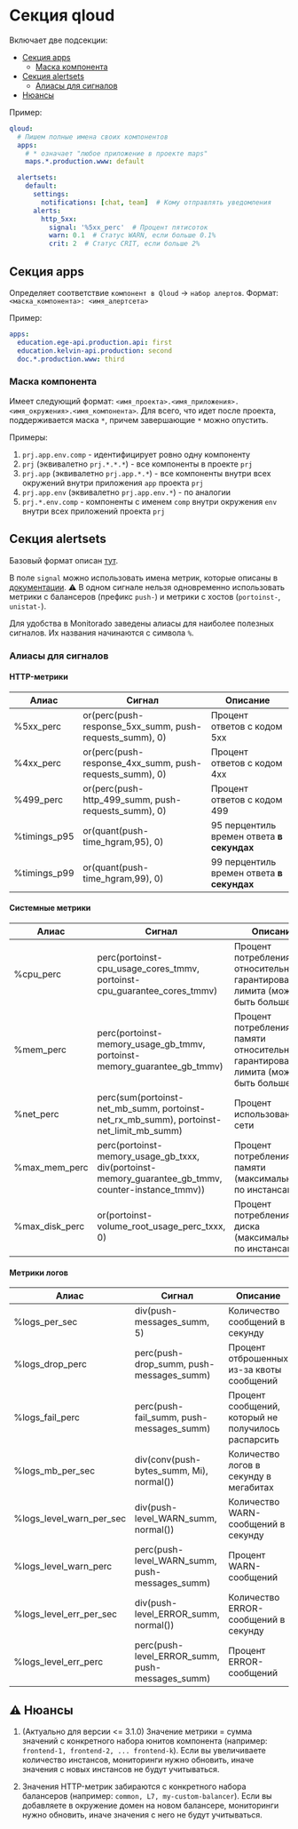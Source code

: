 # Секция qloud

Включает две подсекции:

- [Секция apps](#секция-apps)
    - [Маска компонента](#маска-компонента)
- [Секция alertsets](#секция-alertsets)
    - [Алиасы для сигналов](#алиасы-для-сигналов)
- [Нюансы](#нюансы)

Пример:
```yaml
qloud:
  # Пишем полные имена своих компонентов
  apps:
    # * означает "любое приложение в проекте maps"
    maps.*.production.www: default

  alertsets:
    default:
      settings:
        notifications: [chat, team]  # Кому отправлять уведомления
      alerts:
        http_5xx:
          signal: '%5xx_perc'  # Процент пятисоток
          warn: 0.1  # Статус WARN, если больше 0.1%
          crit: 2  # Статус CRIT, если больше 2%
```

## Секция apps

Определяет соответствие `компонент в Qloud` -> `набор алертов`.
Формат: `<маска_компонента>: <имя_алертсета>`

Пример:
```yaml
apps:
  education.ege-api.production.api: first
  education.kelvin-api.production: second
  doc.*.production.www: third
```

### Маска компонента

Имеет следующий формат: `<имя_проекта>.<имя_приложения>.<имя_окружения>.<имя_компонента>`.
Для всего, что идет после проекта, поддерживается маска `*`, причем завершающие `*` можно опустить.

Примеры:
1. `prj.app.env.comp` - идентифицирует ровно одну компоненту
1. `prj` (эквивалетно `prj.*.*.*`) - все компоненты в проекте `prj`
1. `prj.app` (эквивалетно `prj.app.*.*`) - все компоненты внутри всех окружений внутри приложения `app` проекта `prj`
1. `prj.app.env` (эквивалетно `prj.app.env.*`) - по аналогии
1. `prj.*.env.comp` - компоненты с именем `comp` внутри окружения `env` внутри всех приложений проекта `prj`

## Секция alertsets

Базовый формат описан [тут](./common.md#Секция-alertsets).

В поле `signal` можно использовать имена метрик, которые описаны в [документации](https://doc.qloud.yandex-team.ru/doc/dashboards#metrics).
:warning: В одном сигнале нельзя одновременно использовать метрики с балансеров (префикс `push-`) и метрики с хостов (`portoinst-`, `unistat-`).

Для удобства в Monitorado заведены алиасы для наиболее полезных сигналов.
Их названия начинаются с символа `%`.

### Алиасы для сигналов

#### HTTP-метрики

Алиас | Сигнал | Описание
--------|--------|---------
%5xx_perc | or(perc(push-response_5xx_summ, push-requests_summ), 0) | Процент ответов с кодом 5xx
%4xx_perc | or(perc(push-response_4xx_summ, push-requests_summ), 0) | Процент ответов с кодом 4xx
%499_perc | or(perc(push-http_499_summ, push-requests_summ), 0) | Процент ответов с кодом 499
%timings_p95 | or(quant(push-time_hgram,95), 0) | 95 перцентиль времен ответа __в секундах__
%timings_p99 | or(quant(push-time_hgram,99), 0) | 99 перцентиль времен ответа __в секундах__

#### Системные метрики

Алиас | Сигнал | Описание
--------|--------|---------
%cpu_perc | perc(portoinst-cpu_usage_cores_tmmv, portoinst-cpu_guarantee_cores_tmmv) | Процент потребления CPU относительно гарантированного лимита (может быть больше 100)
%mem_perc | perc(portoinst-memory_usage_gb_tmmv, portoinst-memory_guarantee_gb_tmmv) | Процент потребления памяти относительно гарантированного лимита (может быть больше 100)
%net_perc | perc(sum(portoinst-net_mb_summ, portoinst-net_rx_mb_summ), portoinst-net_limit_mb_summ) | Процент использования сети
%max_mem_perc | perc(portoinst-memory_usage_gb_txxx, div(portoinst-memory_guarantee_gb_tmmv, counter-instance_tmmv)) | Процент потребления памяти (максимальный по инстансам)
%max_disk_perc | or(portoinst-volume_root_usage_perc_txxx, 0) | Процент потребления диска (максимальный по инстансам)

#### Метрики логов

Алиас | Сигнал | Описание
--------|--------|---------
%logs_per_sec | div(push-messages_summ, 5) | Количество сообщений в секунду
%logs_drop_perc | perc(push-drop_summ, push-messages_summ) | Процент отброшенных из-за квоты сообщений
%logs_fail_perc | perc(push-fail_summ, push-messages_summ) | Процент сообщений, который не получилось распарсить 
%logs_mb_per_sec | div(conv(push-bytes_summ, Mi), normal()) | Количество логов в секунду в мегабитах
%logs_level_warn_per_sec | div(push-level_WARN_summ, normal()) | Количество WARN-сообщений в секунду
%logs_level_warn_perc | perc(push-level_WARN_summ, push-messages_summ) | Процент WARN-сообщений
%logs_level_err_per_sec | div(push-level_ERROR_summ, normal()) | Количество ERROR-сообщений в секунду
%logs_level_err_perc | perc(push-level_ERROR_summ, push-messages_summ) | Процент ERROR-сообщений

## :warning: Нюансы

1. (Актуально для версии <= 3.1.0) Значение метрики = сумма значений с конкретного набора юнитов компонента (например: `frontend-1, frontend-2, ... frontend-k`).
   Если вы увеличиваете количество инстансов, мониторинги нужно обновить, иначе значения с новых инстансов не будут учитываться.

1. Значения HTTP-метрик забираются с конкретного набора балансеров (например: `common, L7, my-custom-balancer`).
   Если вы добавляете в окружение домен на новом балансере, мониторинги нужно обновить, иначе значения с него не будут учитываться.
